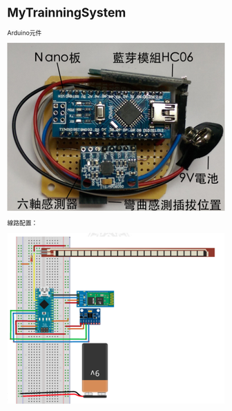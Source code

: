 # MyTrainningSystem

Arduino元件

![image](https://github.com/percyku/pic/blob/master/MyTrainningSystem-pic/%E5%AF%A6%E9%AB%94.png)

線路配置：

![image](https://github.com/percyku/pic/blob/master/MyTrainningSystem-pic/%E7%B7%9A%E8%B7%AF%E9%85%8D%E7%BD%AE.png)
